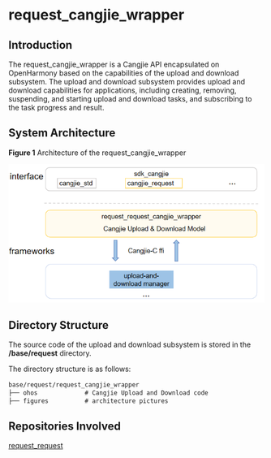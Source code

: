 # request_cangjie_wrapper

## Introduction

The request_cangjie_wrapper is a Cangjie API encapsulated on OpenHarmony based on the capabilities of the upload and download subsystem. The upload and download subsystem provides upload and download capabilities for applications, including creating, removing, suspending, and starting upload and download tasks, and subscribing to the task progress and result.


## System Architecture

**Figure 1** Architecture of the request_cangjie_wrapper


![](figures/request_cangjie_wrapper_architecture_en.png "Architecture of the request_cangjie_wrapper")

## Directory Structure

The source code of the upload and download subsystem is stored in the **/base/request** directory.

The directory structure is as follows:

```
base/request/request_cangjie_wrapper
├── ohos             # Cangjie Upload and Download code
├── figures          # architecture pictures
```

## Repositories Involved

[request_request](https://gitee.com/openharmony/request_request/blob/master/README.md)
